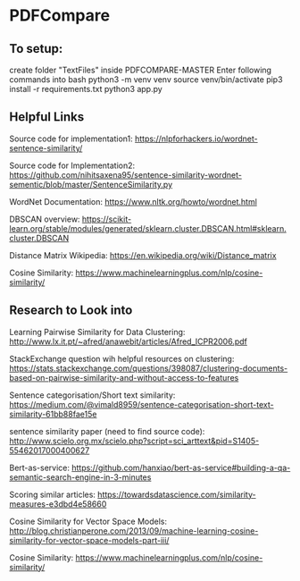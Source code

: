 # PDFCompare

## To setup:

create folder "TextFiles" inside PDFCOMPARE-MASTER
Enter following commands into bash
python3 -m venv venv
source venv/bin/activate
pip3 install -r requirements.txt
python3 app.py

## Helpful Links

Source code for implementation1: https://nlpforhackers.io/wordnet-sentence-similarity/

Source code for Implementation2: https://github.com/nihitsaxena95/sentence-similarity-wordnet-sementic/blob/master/SentenceSimilarity.py

WordNet Documentation: https://www.nltk.org/howto/wordnet.html

DBSCAN overview: https://scikit-learn.org/stable/modules/generated/sklearn.cluster.DBSCAN.html#sklearn.cluster.DBSCAN

Distance Matrix Wikipedia: https://en.wikipedia.org/wiki/Distance_matrix

Cosine Similarity: https://www.machinelearningplus.com/nlp/cosine-similarity/

## Research to Look into

Learning Pairwise Similarity for Data Clustering: http://www.lx.it.pt/~afred/anawebit/articles/Afred_ICPR2006.pdf

StackExchange question wih helpful resources on clustering: https://stats.stackexchange.com/questions/398087/clustering-documents-based-on-pairwise-similarity-and-without-access-to-features

Sentence categorisation/Short text similarity: https://medium.com/@vimald8959/sentence-categorisation-short-text-similarity-61bb88fae15e

sentence similarity paper (need to find source code): http://www.scielo.org.mx/scielo.php?script=sci_arttext&pid=S1405-55462017000400627

Bert-as-service: https://github.com/hanxiao/bert-as-service#building-a-qa-semantic-search-engine-in-3-minutes

Scoring similar articles: https://towardsdatascience.com/similarity-measures-e3dbd4e58660

Cosine Similarity for Vector Space Models: http://blog.christianperone.com/2013/09/machine-learning-cosine-similarity-for-vector-space-models-part-iii/

Cosine Similarity: https://www.machinelearningplus.com/nlp/cosine-similarity/
